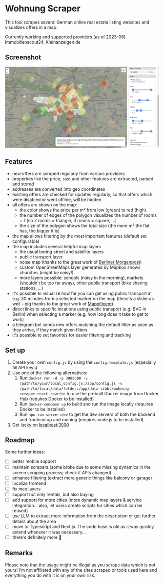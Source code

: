 # Wohnung Scraper

This tool scrapes several German online real estate listing websites and visualizes offers in a map.

Currently working and supported providers (as of 2023-06): Immobilienscout24, Kleinanzeigen.de

## Screenshot

![Screenshot](./images/screenshot.jpg)

## Features

- new offers are scraped regularly from various providers
- properties like the price, size and other features are extracted, parsed and stored
- addresses are converted into geo coordinates
- existing offers are checked for updates regularly, so that offers which were disabled or went offline, will be hidden
- all offers are shown on the map:
  - the color shows the price per m² from low (green) to red (high)
  - the number of edges of the polygon visualizes the number of rooms + 1 (so 2 rooms = triangle, 3 rooms = square, ...)
  - the size of the polygon shows the total size (the more m² the flat has, the bigger it is)
- the map allows filtering by the most important features (default set configurable)
- the map includes several helpful map layers
  - the usual boring street and satellite layers
  - public transport layer
  - noise map (thanks to the great work of [Berliner Morgenpost](https://interaktiv.morgenpost.de/laermkarte-berlin/))
  - custom OpenStreetMaps layer generated by Mapbox shows churches (might be noisy!)
  - more layers possible: schools (noisy in the morning), markets (shouldn't be too far away), other public transport (bike sharing stations, ...)
- it's possible to visualize how far you can get using public transport in e.g. 30 minutes from a selected marker on the map (there's a slider as well - big thanks to the great work of [Mapnificent](https://www.mapnificent.net))
- direct links to specific locations using public transport (e.g. BVG in Berlin) when selecting a marker (e.g. how long does it take to get to work)
- a telegram bot sends new offers matching the default filter as soon as they arrive, if they match given filters
- it's possible to set favorites for easier filtering and tracking

## Set up

1. Create your own `config.js` by using the `config.template.js` (especially fill API keys)
1. Use one of the following alternatives:
   1. Run `docker run -d -p 3000:80 -v /path/to/your/local_config.js:/app/config.js -v /path/to/local/data/folder:/app/data sibbl/wohnung-scraper:react-rewrite` to use the prebuilt Docker image from Docker Hub (requires Docker to be installed)
   1. Run `docker-compose up` to build and run the image locally (requires Docker to be installed)
   1. Run `npm run server:dev` to get the dev servers of both the backend and frontend up and running (requires node.js to be installed)
1. Get lucky on [localhost:3000](http://localhost:3000)

## Roadmap

Some further ideas:

- [ ] better mobile support
- [ ] maintain scrapers (some broke due to some missing dynamics in the screen scraping process; check if APIs changed)
- [ ] enhance filtering (extract more generic things like balcony or garage)
- [ ] localize frontend
- [ ] fix map layers
- [ ] support not only rentals, but also buying
- [ ] add support for more cities (more dynamic map layers & service integration... also, let users create scripts for cities which can be reused)
- [ ] use LLM to extract more information from the description or get further details about the area
- [ ] move to Typescript and Next.js. The code base is old as it was quickly extend whenever it was necessary...
- [ ] there's definitely more 🚀

## Remarks

Please note that the usage might be illegal as you scrape data which is not yours! I'm not affiliated with any of the sites scraped or tools used here and everything you do with it is on your own risk.
